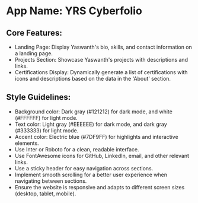 # **App Name**: YRS Cyberfolio

## Core Features:

- Landing Page: Display Yaswanth's bio, skills, and contact information on a landing page.
- Projects Section: Showcase Yaswanth's projects with descriptions and links.
- Certifications Display: Dynamically generate a list of certifications with icons and descriptions based on the data in the 'About' section.

## Style Guidelines:

- Background color: Dark gray (#121212) for dark mode, and white (#FFFFFF) for light mode.
- Text color: Light gray (#EEEEEE) for dark mode, and dark gray (#333333) for light mode.
- Accent color: Electric blue (#7DF9FF) for highlights and interactive elements.
- Use Inter or Roboto for a clean, readable interface.
- Use FontAwesome icons for GitHub, LinkedIn, email, and other relevant links.
- Use a sticky header for easy navigation across sections.
- Implement smooth scrolling for a better user experience when navigating between sections.
- Ensure the website is responsive and adapts to different screen sizes (desktop, tablet, mobile).
